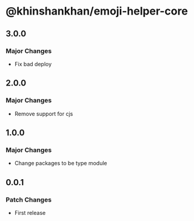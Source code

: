# @khinshankhan/emoji-helper-core

## 3.0.0

### Major Changes

- Fix bad deploy

## 2.0.0

### Major Changes

- Remove support for cjs

## 1.0.0

### Major Changes

- Change packages to be type module

## 0.0.1

### Patch Changes

- First release
